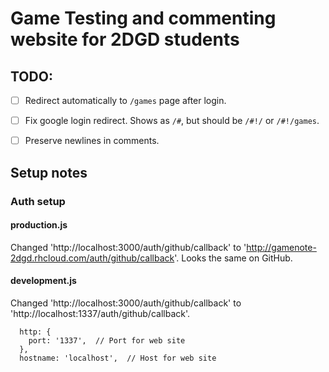 # Game Testing and commenting website for 2DGD students

## TODO:

- [ ] Redirect automatically to `/games` page after login.
- [ ] Fix google login redirect. Shows as `/#`, but should be `/#!/` or `/#!/games`.
- [ ] Preserve newlines in comments.


## Setup notes

### Auth setup

#### production.js
Changed 'http://localhost:3000/auth/github/callback' to
'http://gamenote-2dgd.rhcloud.com/auth/github/callback'. Looks the same on GitHub.

#### development.js
Changed 'http://localhost:3000/auth/github/callback' to
'http://localhost:1337/auth/github/callback'.

```
  http: {
	port: '1337',  // Port for web site
  },
  hostname: 'localhost',  // Host for web site
```
